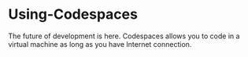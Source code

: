 # Using-Codespaces
The future of development is here. Codespaces allows you to code in a virtual machine as long as you have Internet connection.
